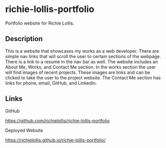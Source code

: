 # richie-lollis-portfolio

Portfolio website for Richie Lollis.

## Description

This is a website that showcases my works as a web developer. There are simple nav links that will scroll the user to certain sections of the webpage.  There is a link to a resume in the nav bar as well.  The website includes an About Me, Works, and Contact Me section. In the works section the user will find images of recent projects. These images are links and can be clicked to take the user to the project website. The Contact Me section has links for phone, email, GitHub, and LinkedIn.

## Links 

GitHub

https://github.com/richielollis/richie-lollis-portfolio

Deployed Website

 https://richielollis.github.io/richie-lollis-portfolio/




